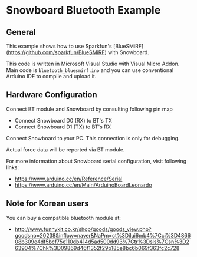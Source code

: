 Snowboard Bluetooth Example
===========================

General
-------
This example shows how to use Sparkfun's [BlueSMiRF] (https://github.com/sparkfun/BlueSMiRF) with Snowboard.

This code is written in Microsoft Visual Studio with Visual Micro Addon.
Main code is `bluetooth_bluesmirf.ino` and you can use conventional Arduino IDE to compile and upload it.

Hardware Configuration
----------------------
Connect BT module and Snowboard by consulting following pin map
* Connect Snowboard D0 (RX) to BT's TX
* Connect Snowboard D1 (TX) to BT's RX

Connect Snowboard to your PC. This connection is only for debugging.

Actual force data will be reported via BT module.

For more information about Snowboard serial configuration, visit following links:
* https://www.arduino.cc/en/Reference/Serial
* https://www.arduino.cc/en/Main/ArduinoBoardLeonardo

Note for Korean users
---------------------
You can buy a compatible bluetooth module at:
* http://www.funnykit.co.kr/shop/goods/goods_view.php?goodsno=20238&inflow=naver&NaPm=ct%3Dilui6mb4%7Cci%3D486608b309e4df5bcf75e110db414d5ad500dd93%7Ctr%3Dsls%7Csn%3D263904%7Chk%3D09869d46f1352f29b185e8bc6b069f363fc2c728